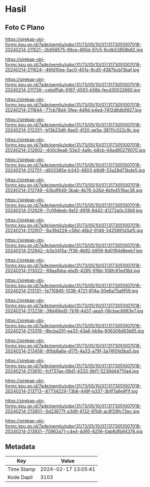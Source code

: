# Hasil

## Foto C Plano

https://sirekap-obj-formc.kpu.go.id/7ade/pemilu/pdpr/31/73/05/10/07/3173051007018-20240214-211521--2b958575-99ce-490d-97c5-8cdb53858b82.jpg

https://sirekap-obj-formc.kpu.go.id/7ade/pemilu/pdpr/31/73/05/10/07/3173051007018-20240214-211624--46fd10ee-5ac0-401e-9cd5-4387bcbf3baf.jpg

https://sirekap-obj-formc.kpu.go.id/7ade/pemilu/pdpr/31/73/05/10/07/3173051007018-20240214-211726--cebdffab-9187-4593-b56b-fecd30022660.jpg

https://sirekap-obj-formc.kpu.go.id/7ade/pemilu/pdpr/31/73/05/10/07/3173051007018-20240214-211844--77cb78d4-5fee-4d9d-b4ed-7412d6db9927.jpg

https://sirekap-obj-formc.kpu.go.id/7ade/pemilu/pdpr/31/73/05/10/07/3173051007018-20240214-212201--b13b23d6-6ae5-4f20-ae5a-38111c022c9c.jpg

https://sirekap-obj-formc.kpu.go.id/7ade/pemilu/pdpr/31/73/05/10/07/3173051007018-20240214-212602--400c9ea6-53e3-4a9c-b9cb-04ad90279070.jpg

https://sirekap-obj-formc.kpu.go.id/7ade/pemilu/pdpr/31/73/05/10/07/3173051007018-20240214-212701--d920385e-b343-4603-b9d9-53a28d73bde5.jpg

https://sirekap-obj-formc.kpu.go.id/7ade/pemilu/pdpr/31/73/05/10/07/3173051007018-20240214-212749--63bdf649-3bab-4b76-b26d-6bfe4519ac36.jpg

https://sirekap-obj-formc.kpu.go.id/7ade/pemilu/pdpr/31/73/05/10/07/3173051007018-20240214-212829--7c09deeb-9a12-4918-8442-41272a0c33b9.jpg

https://sirekap-obj-formc.kpu.go.id/7ade/pemilu/pdpr/31/73/05/10/07/3173051007018-20240214-212907--9a39d228-c58d-46b2-9148-3425891d3af5.jpg

https://sirekap-obj-formc.kpu.go.id/7ade/pemilu/pdpr/31/73/05/10/07/3173051007018-20240214-212942--b3e3415a-7f36-4b92-b959-8d0194d8eeb7.jpg

https://sirekap-obj-formc.kpu.go.id/7ade/pemilu/pdpr/31/73/05/10/07/3173051007018-20240214-213022--69aa1bba-ebd5-4285-918d-108fc61ed16d.jpg

https://sirekap-obj-formc.kpu.go.id/7ade/pemilu/pdpr/31/73/05/10/07/3173051007018-20240214-213131--1e710845-1038-4721-814a-00e6a75a9f59.jpg

https://sirekap-obj-formc.kpu.go.id/7ade/pemilu/pdpr/31/73/05/10/07/3173051007018-20240214-213238--39d49ed5-7b18-4d37-aea5-08cbac6883e7.jpg

https://sirekap-obj-formc.kpu.go.id/7ade/pemilu/pdpr/31/73/05/10/07/3173051007018-20240214-213319--9bcba291-ea33-43a6-bb9a-606306d63b65.jpg

https://sirekap-obj-formc.kpu.go.id/7ade/pemilu/pdpr/31/73/05/10/07/3173051007018-20240214-213458--8fbb8a6e-d175-4a33-a79f-3a74f0fe5ba5.jpg

https://sirekap-obj-formc.kpu.go.id/7ade/pemilu/pdpr/31/73/05/10/07/3173051007018-20240214-213610--fcf737ae-06d1-4333-9bf1-5239d44710a4.jpg

https://sirekap-obj-formc.kpu.go.id/7ade/pemilu/pdpr/31/73/05/10/07/3173051007018-20240214-213713--87734229-73b8-449f-b337-3b1f7a9e9f1f.jpg

https://sirekap-obj-formc.kpu.go.id/7ade/pemilu/pdpr/31/73/05/10/07/3173051007018-20240214-213801--5d23677f-a3d9-4132-97b8-ac8f28fc72ec.jpg

https://sirekap-obj-formc.kpu.go.id/7ade/pemilu/pdpr/31/73/05/10/07/3173051007018-20240214-213931--70962a71-c4e4-4d95-8256-0ab8dfb94376.jpg


## Metadata

| Key        | Value               |
| ---------- | ------------------- |
| Time Stamp | 2024-02-17 13:05:41 |
| Kode Dapil | 3103                |



